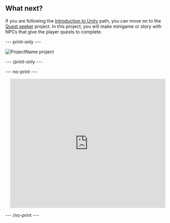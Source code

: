 ## What next?

If you are following the [Introduction to Unity](https://projects.raspberrypi.org/en/raspberrypi/unity-intro) path, you can move on to the [Quest seeker](https://projects.raspberrypi.org/en/projects/quest-seeker) project. In this project, you will make minigame or story with NPCs that give the player quests to complete.

--- print-only ---

![ProjectName project](images/quest-seeker-project.png)

--- /print-only ---

--- no-print ---

<div class="scratch-preview" style="margin-left: 15px;">
  <iframe allowtransparency="true" width="485" height="402" src="https://scratch.mit.edu/projects/embed/486719199/?autostart=false" frameborder="0"></iframe>
</div>

--- /no-print ---


